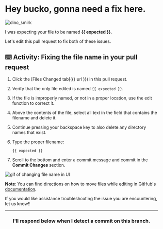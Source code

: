 # Hey bucko, gonna need a fix here.

![dino_smirk](https://user-images.githubusercontent.com/18013689/113244456-3e0e8c80-9272-11eb-96fc-ffac3c7b7b4c.png)

I was expecting your file to be named **{{ expected }}**. 

Let's edit this pull request to fix both of these issues.

## :keyboard: Activity: Fixing the file name in your pull request

1. Click the [Files Changed tab]({{ url }}) in this pull request.
1. Verify that the only file edited is named `{{ expected }}`.
1. If the file is improperly named, or not in a proper location, use the edit function to correct it. 
1. Above the contents of the file, select all text in the field that contains the filename and delete it.
1. Continue pressing your backspace key to also delete any directory names that exist.
1. Type the proper filename:

    ```shell
    {{ expected }}
    ```

1. Scroll to the bottom and enter a commit message and commit in the **Commit Changes** section.

![gif of changing file name in UI](https://user-images.githubusercontent.com/9906718/112817649-f4ac1a80-9082-11eb-972f-4a6609857b20.gif)

**Note**: You can find directions on how to move files while editing in GitHub's [documentation](https://docs.github.com/en/github/managing-files-in-a-repository/moving-a-file-to-a-new-location).

If you would like assistance troubleshooting the issue you are encountering, let us know!!

---
<h3 align="center">I'll respond below when I detect a commit on this branch.</h3>
